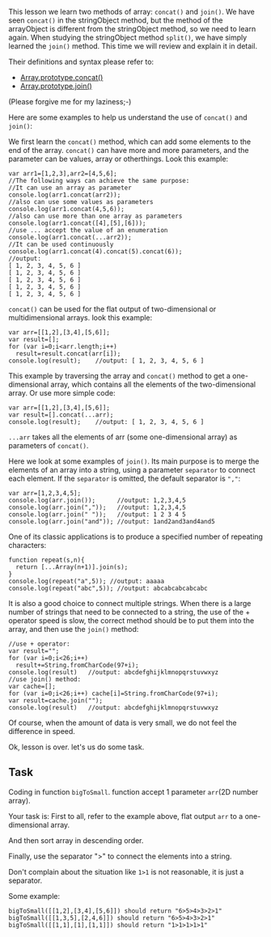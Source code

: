 This lesson we learn two methods of array: `concat()` and `join()`. We have seen `concat()` in the stringObject method, but the method of the arrayObject is different from the stringObject method, so we need to learn again. When studying the stringObject method `split()`, we have simply learned the `join()` method. This time we will review and explain it in detail.

Their definitions and syntax please refer to:

- [Array.prototype.concat()](https://developer.mozilla.org/en-US/docs/Web/JavaScript/Reference/Global_Objects/Array/concat)
- [Array.prototype.join()](https://developer.mozilla.org/en-US/docs/Web/JavaScript/Reference/Global_Objects/Array/join)

(Please forgive me for my laziness;-)

Here are some examples to help us understand the use of `concat()` and `join()`:

We first learn the `concat()` method, which can add some elements to the end of the array. `concat()` can have more and more parameters, and the parameter can be values, array or otherthings. Look this example:

```
var arr1=[1,2,3],arr2=[4,5,6];
//The following ways can achieve the same purpose:
//It can use an array as parameter
console.log(arr1.concat(arr2));
//also can use some values as parameters
console.log(arr1.concat(4,5,6));
//also can use more than one array as parameters
console.log(arr1.concat([4],[5],[6]));
//use ... accept the value of an enumeration
console.log(arr1.concat(...arr2));
//It can be used continuously
console.log(arr1.concat(4).concat(5).concat(6)); 
//output:
[ 1, 2, 3, 4, 5, 6 ]
[ 1, 2, 3, 4, 5, 6 ]
[ 1, 2, 3, 4, 5, 6 ]
[ 1, 2, 3, 4, 5, 6 ]
[ 1, 2, 3, 4, 5, 6 ]
```

`concat()` can be used for the flat output of two-dimensional or multidimensional arrays. look this example:

```
var arr=[[1,2],[3,4],[5,6]];
var result=[];
for (var i=0;i<arr.length;i++) 
  result=result.concat(arr[i]);
console.log(result);    //output: [ 1, 2, 3, 4, 5, 6 ]
```

This example by traversing the array and `concat()` method to get a one-dimensional array, which contains all the elements of the two-dimensional array. Or use more simple code:

```
var arr=[[1,2],[3,4],[5,6]];
var result=[].concat(...arr);
console.log(result);    //output: [ 1, 2, 3, 4, 5, 6 ]
```

`...arr` takes all the elements of arr (some one-dimensional array) as parameters of `concat()`.

Here we look at some examples of `join()`. Its main purpose is to merge the elements of an array into a string, using a parameter `separator` to connect each element. If the `separator` is omitted, the default separator is `","`:

```
var arr=[1,2,3,4,5];
console.log(arr.join());      //output: 1,2,3,4,5
console.log(arr.join(","));   //output: 1,2,3,4,5
console.log(arr.join(" "));   //output: 1 2 3 4 5
console.log(arr.join("and")); //output: 1and2and3and4and5
```

One of its classic applications is to produce a specified number of repeating characters:

```
function repeat(s,n){
  return [...Array(n+1)].join(s);
}
console.log(repeat("a",5)); //output: aaaaa
console.log(repeat("abc",5)); //output: abcabcabcabcabc
```

It is also a good choice to connect multiple strings. When there is a large number of strings that need to be connected to a string, the use of the + operator speed is slow, the correct method should be to put them into the array, and then use the `join()` method:

```
//use + operator:
var result="";
for (var i=0;i<26;i++) 
  result+=String.fromCharCode(97+i);
console.log(result)   //output: abcdefghijklmnopqrstuvwxyz
//use join() method:
var cache=[];
for (var i=0;i<26;i++) cache[i]=String.fromCharCode(97+i);
var result=cache.join("");
console.log(result)   //output: abcdefghijklmnopqrstuvwxyz
```

Of course, when the amount of data is very small, we do not feel the difference in speed.

Ok, lesson is over. let's us do some task.

## Task

Coding in function ``bigToSmall``. function accept 1 parameter `arr`(2D number array).

Your task is: First to all, refer to the example above, flat output `arr` to a one-dimensional array.

And then sort array in descending order.

Finally, use the separator ">" to connect the elements into a string.

Don't complain about the situation like `1>1` is not reasonable, it is just a separator.

Some example:

```
bigToSmall([[1,2],[3,4],[5,6]]) should return "6>5>4>3>2>1"
bigToSmall([[1,3,5],[2,4,6]]) should return "6>5>4>3>2>1"
bigToSmall([[1,1],[1],[1,1]]) should return "1>1>1>1>1"
```